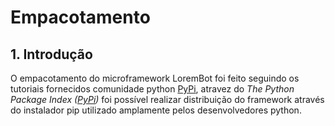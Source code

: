 # Empacotamento

## 1. Introdução

  
O empacotamento do microframework LoremBot foi feito seguindo os tutoriais fornecidos comunidade python [PyPi](https://packaging.python.org/tutorials/distributing-packages/#uploading-your-project-to-pypi),  atravez do _The Python Package Index \(_[_PyPi_](https://packaging.python.org/)_\)_ foi possível realizar distribuição do framework através do instalador pip utilizado amplamente pelos desenvolvedores python.

